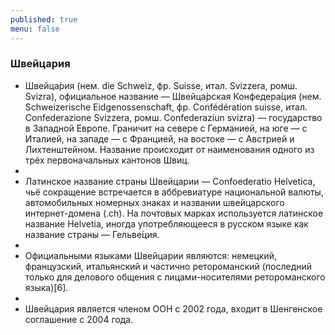 ```yaml
---
published: true
menu: false
---
```

### Швейцария

- Швейца́рия (нем. die Schweiz, фр. Suisse, итал. Svizzera, ромш. Svizra), официальное название — Швейца́рская Конфедера́ция (нем. Schweizerische Eidgenossenschaft, фр. Confédération suisse, итал. Confederazione Svizzera, ромш. Confederaziun svizra) — государство в Западной Европе. Граничит на севере с Германией, на юге — с Италией, на западе — с Францией, на востоке — с Австрией и Лихтенштейном. Название происходит от наименования одного из трёх первоначальных кантонов Швиц.
- 
- Латинское название страны Швейцарии — Confoederatio Helvetica, чьё сокращение встречается в аббревиатуре национальной валюты, автомобильных номерных знаках и названии швейцарского интернет-домена (.ch). На почтовых марках используется латинское название Helvetia, иногда употребляющееся в русском языке как название страны — Гельве́ция.
- 
- Официальными языками Швейцарии являются: немецкий, французский, итальянский и частично ретороманский (последний только для делового общения с лицами-носителями ретороманского языка)[6].
- 
- Швейцария является членом ООН с 2002 года, входит в Шенгенское соглашение с 2004 года.
